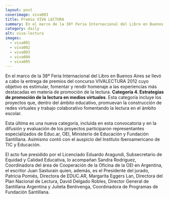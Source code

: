 ```yaml
---
layout: post
coverimage: viva003
title: Premio VIVA LECTURA
summary: En el marco de la 38º Feria Internacional del Libro en Buenos Aires se llevó a cabo la entrega de premios del concurso VIVALECTURA 2012 cuyo objetivo es estimular, fomentar y rendir homenaje a las experiencias más destacadas en materia de promoción de la lectura.
category: daily
alt: viva-lectura
images:
  - viva001
  - viva002
  - viva003
  - viva004
  - viva005
---
```


En el marco de la 38º Feria Internacional del Libro en Buenos Aires se llevó a cabo la entrega de premios del concurso VIVALECTURA 2012 cuyo objetivo es estimular, fomentar y rendir homenaje a las experiencias más destacadas en materia de promoción de la lectura.
**Categoría 4. Estrategias de promoción de la lectura en medios virtuales**. Esta categoría incluye los proyectos que, dentro del ámbito educativo, promuevan la construcción de redes virtuales y trabajo colaborativo fomentando la lectura en el ámbito escolar.

Esta última es una nueva categoría, incluida en esta convocatoria y en la difusión y evaluación de los proyectos participaron representantes especializados de Educ.ar, OEI, Ministerio de Educación y Fundación Santillana. Asimismo contó con el auspicio del Instituto Iberoamericano de TIC y Educación.

El acto fue presidido por el Licenciado Eduardo Aragundi, Subsecretario de Equidad y Calidad Educativa, lo acompañan Sandra Rodriguez, Coordinadora del área de Cooperación de la Oficina de la OEI en Argentina, el escritor Juan Sasturain quien, además, es el Presidente del jurado, Patricia Pomiés, Directora de EDUC.AR, Margarita Eggers Lan, Directora del Plan Nacional de Lectura, David Delgado Robles, Director General de Santillana Argentina y Julieta Bentivenga, Coordinadora de Programas de Fundación Santillana.
